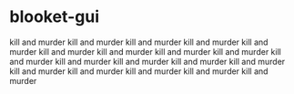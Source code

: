 # blooket-gui
kill and murder kill and murder kill and murder kill and murder kill and murder kill and murder kill and murder kill and murder kill and murder kill and murder kill and murder kill and murder kill and murder kill and murder kill and murder kill and murder kill and murder kill and murder kill and murder 
